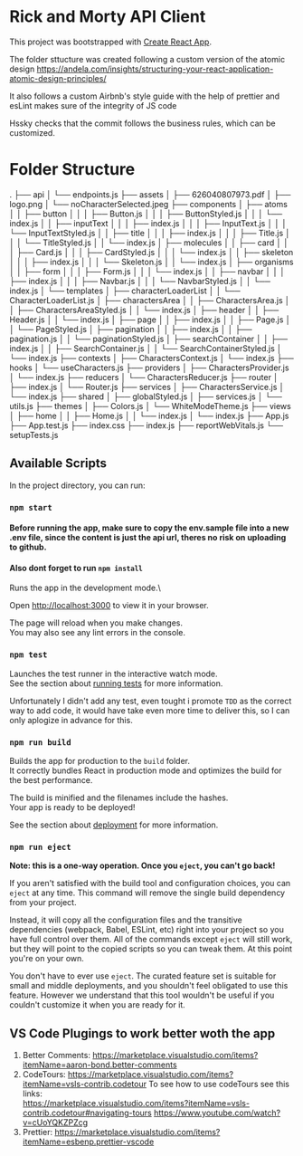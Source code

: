 # Rick and Morty API Client

This project was bootstrapped with [Create React App](https://github.com/facebook/create-react-app).

The folder sttucture was created following a custom version of the atomic design https://andela.com/insights/structuring-your-react-application-atomic-design-principles/

It also follows a custom Airbnb's style guide with the help of prettier and esLint makes sure of the integrity of JS code 

Hssky checks that the commit follows the business rules, which can be customized. 




# Folder Structure
.
├── api
│   └── endpoints.js
├── assets
│   ├── 626040807973.pdf
│   ├── logo.png
│   └── noCharacterSelected.jpeg
├── components
│   ├── atoms
│   │   ├── button
│   │   │   ├── Button.js
│   │   │   ├── ButtonStyled.js
│   │   │   └── index.js
│   │   ├── inputText
│   │   │   ├── index.js
│   │   │   ├── InputText.js
│   │   │   └── InputTextStyled.js
│   │   ├── title
│   │   │   ├── index.js
│   │   │   ├── Title.js
│   │   │   └── TitleStyled.js
│   │   └── index.js
│   ├── molecules
│   │   ├── card
│   │   │   ├── Card.js
│   │   │   ├── CardStyled.js
│   │   │   └── index.js
│   │   ├── skeleton
│   │   │   ├── index.js
│   │   │   └── Skeleton.js
│   │   └── index.js
│   ├── organisms
│   │   ├── form
│   │   │   ├── Form.js
│   │   │   └── index.js
│   │   ├── navbar
│   │   │   ├── index.js
│   │   │   ├── Navbar.js
│   │   │   └── NavbarStyled.js
│   │   └── index.js
│   └── templates
│       ├── characterLoaderList
│       │   └── CharacterLoaderList.js
│       ├── charactersArea
│       │   ├── CharactersArea.js
│       │   ├── CharactersAreaStyled.js
│       │   └── index.js
│       ├── header
│       │   ├── Header.js
│       │   └── index.js
│       ├── page
│       │   ├── index.js
│       │   ├── Page.js
│       │   └── PageStyled.js
│       ├── pagination
│       │   ├── index.js
│       │   ├── pagination.js
│       │   └── paginationStyled.js
│       ├── searchContainer
│       │   ├── index.js
│       │   ├── SearchContainer.js
│       │   └── SearchContainerStyled.js
│       └── index.js
├── contexts
│   ├── CharactersContext.js
│   └── index.js
├── hooks
│   └── useCharacters.js
├── providers
│   ├── CharactersProvider.js
│   └── index.js
├── reducers
│   └── CharactersReducer.js
├── router
│   ├── index.js
│   └── Router.js
├── services
│   ├── CharactersService.js
│   └── index.js
├── shared
│   ├── globalStyled.js
│   ├── services.js
│   └── utils.js
├── themes
│   ├── Colors.js
│   └── WhiteModeTheme.js
├── views
│   ├── home
│   │   ├── Home.js
│   │   └── index.js
│   └── index.js
├── App.js
├── App.test.js
├── index.css
├── index.js
├── reportWebVitals.js
└── setupTests.js

## Available Scripts

In the project directory, you can run:

### `npm start`
#### Before running the app, make sure to copy the env.sample file into a new .env file, since the content is just the api url, theres no risk on uploading to github.
#### Also dont forget to run `npm install`

Runs the app in the development mode.\

Open [http://localhost:3000](http://localhost:3000) to view it in your browser.

The page will reload when you make changes.\
You may also see any lint errors in the console.

### `npm test`

Launches the test runner in the interactive watch mode.\
See the section about [running tests](https://facebook.github.io/create-react-app/docs/running-tests) for more information.

Unfortunately I didn't add any test, even tought i promote `TDD` as the correct way to add code, it would have take even more time to deliver this, so I can only aplogize in advance for this.

### `npm run build`

Builds the app for production to the `build` folder.\
It correctly bundles React in production mode and optimizes the build for the best performance.

The build is minified and the filenames include the hashes.\
Your app is ready to be deployed!

See the section about [deployment](https://facebook.github.io/create-react-app/docs/deployment) for more information.

### `npm run eject`

**Note: this is a one-way operation. Once you `eject`, you can't go back!**

If you aren't satisfied with the build tool and configuration choices, you can `eject` at any time. This command will remove the single build dependency from your project.

Instead, it will copy all the configuration files and the transitive dependencies (webpack, Babel, ESLint, etc) right into your project so you have full control over them. All of the commands except `eject` will still work, but they will point to the copied scripts so you can tweak them. At this point you're on your own.

You don't have to ever use `eject`. The curated feature set is suitable for small and middle deployments, and you shouldn't feel obligated to use this feature. However we understand that this tool wouldn't be useful if you couldn't customize it when you are ready for it.

## VS Code Plugings to work better woth the app

1. Better Comments: https://marketplace.visualstudio.com/items?itemName=aaron-bond.better-comments
2. CodeTours: https://marketplace.visualstudio.com/items?itemName=vsls-contrib.codetour
To see how to use codeTours see this links:  
    https://marketplace.visualstudio.com/items?itemName=vsls-contrib.codetour#navigating-tours
    https://www.youtube.com/watch?v=cUoYQKZPZcg
3. Prettier: https://marketplace.visualstudio.com/items?itemName=esbenp.prettier-vscode








